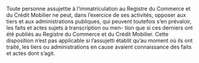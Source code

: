 Toute personne assujettie à l’immatriculation au Registre du Commerce et du Crédit
Mobilier ne peut, dans l’exercice de ses activités, opposer aux tiers et aux administrations
publiques, qui peuvent toutefois s’en prévaloir, les faits et actes sujets à transcription ou men-
tion que si ces derniers ont été publiés au Registre du Commerce et du Crédit Mobilier.
Cette disposition n’est pas applicable si l’assujetti établit qu’au moment où ils ont traité, les
tiers ou administrations en cause avaient connaissance des faits et actes dont s’agit.